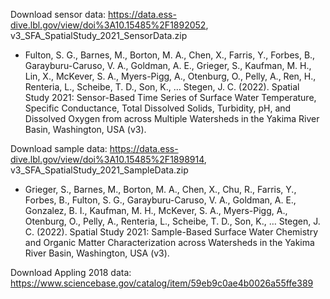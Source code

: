 Download sensor data:  https://data.ess-dive.lbl.gov/view/doi%3A10.15485%2F1892052, v3_SFA_SpatialStudy_2021_SensorData.zip
 
  - Fulton, S. G., Barnes, M., Borton, M. A., Chen, X., Farris, Y., Forbes, B., Garayburu-Caruso, V. A., Goldman, A. E., Grieger, S., Kaufman, M. H., Lin, X., McKever, S. A., Myers-Pigg, A., Otenburg, O., Pelly, A., Ren, H., Renteria, L., Scheibe, T. D., Son, K., … Stegen, J. C. (2022). Spatial Study 2021: Sensor-Based Time Series of Surface Water Temperature, Specific Conductance, Total Dissolved Solids, Turbidity, pH, and Dissolved Oxygen from across Multiple Watersheds in the Yakima River Basin, Washington, USA (v3).


Download sample data: https://data.ess-dive.lbl.gov/view/doi%3A10.15485%2F1898914, v3_SFA_SpatialStudy_2021_SampleData.zip

 - Grieger, S., Barnes, M., Borton, M. A., Chen, X., Chu, R., Farris, Y., Forbes, B., Fulton, S. G., Garayburu-Caruso, V. A., Goldman, A. E., Gonzalez, B. I., Kaufman, M. H., McKever, S. A., Myers-Pigg, A., Otenburg, O., Pelly, A., Renteria, L., Scheibe, T. D., Son, K., … Stegen, J. C. (2022). Spatial Study 2021: Sample-Based Surface Water Chemistry and Organic Matter Characterization across Watersheds in the Yakima River Basin, Washington, USA (v3).

Download Appling 2018 data: https://www.sciencebase.gov/catalog/item/59eb9c0ae4b0026a55ffe389